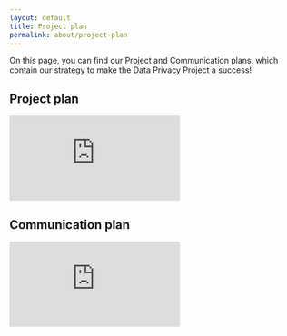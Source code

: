 ```yaml
---
layout: default
title: Project plan
permalink: about/project-plan
---
```


On this page, you can find our Project and Communication plans, which contain our strategy to make the Data Privacy Project a success!

## Project plan
<embed src="https://utrechtuniversity.github.io/dataprivacyhandbook/assets/documents/project-plan.pdf" type="application/pdf" />

## Communication plan
<embed src="https://utrechtuniversity.github.io/dataprivacyhandbook/assets/documents/communication-plan.pdf" type="application/pdf" />